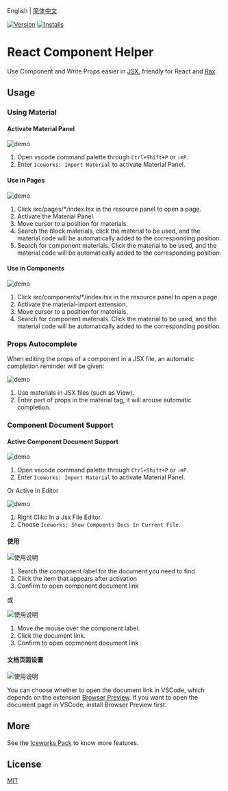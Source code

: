 English | [简体中文](./README.md)

[![Version](https://vsmarketplacebadge.apphb.com/version/iceworks-team.iceworks-material-helper.svg)](https://marketplace.visualstudio.com/items?itemName=iceworks-team.iceworks-material-helper)
[![Installs](https://vsmarketplacebadge.apphb.com/installs-short/iceworks-team.iceworks-material-helper.svg)](https://marketplace.visualstudio.com/items?itemName=iceworks-team.iceworks-material-helper)

# React Component Helper

Use Component and Write Props easier in [JSX](https://reactjs.org/docs/introducing-jsx.html), friendly for React and [Rax](https://rax.js.org/).

## Usage

### Using Material

#### Activate Material Panel

![demo](https://user-images.githubusercontent.com/56879942/88197902-b2ba1180-cc75-11ea-8e33-0ce4e7faa368.gif)

1. Open vscode command palette  through `Ctrl+Shift+P` or `⇧⌘P`.
2. Enter `Iceworks: Import Material` to activate Material Panel.

#### Use in Pages

![demo](https://user-images.githubusercontent.com/56879942/88197928-b8aff280-cc75-11ea-816d-1c609bc90878.gif)

1. Click src/pages/*/index.tsx in the resource panel to open a page.
2. Activate the Material Panel.
3. Move cursor to a position for materials.
4. Search the block materials, click the material to be used, and the material code will be automatically added to the corresponding position.
5. Search for component materials. Click the material to be used, and the material code will be automatically added to the corresponding position.

#### Use in Components

![demo](https://user-images.githubusercontent.com/56879942/88197942-bb124c80-cc75-11ea-8caa-68fe2dc4cbc3.gif)

1. Click src/components/*/index.tsx in the resource panel to open a page.
2. Activate the material-import extension.
3. Move cursor to a position for materials.
4. Search for component materials. Click the material to be used, and the material code will be automatically added to the corresponding position.

### Props Autocomplete

When editing the props of a component in a JSX file, an automatic completion reminder will be given:

![demo](https://user-images.githubusercontent.com/56879942/88197950-bd74a680-cc75-11ea-8650-dec13706366c.gif)

1. Use materials in JSX files (such as View).
2. Enter part of props in the material tag, it will arouse automatic completion.

### Component Document Support

#### Active Component Document Support

![demo](https://user-images.githubusercontent.com/56879942/90105043-d275be80-dd77-11ea-9723-0ce16206c134.gif)

1. Open vscode command palette  through `Ctrl+Shift+P` or `⇧⌘P`.
2. Enter `Iceworks: Import Material` to activate Material Panel.

Or Active In Editor

![demo](https://user-images.githubusercontent.com/56879942/90105027-cc7fdd80-dd77-11ea-89f8-48b2a8d566eb.gif)

1. Right Clikc In a Jsx File Editor.
2. Choose `Iceworks: Show Compoents Docs In Current File`.

#### 使用

![使用说明](https://user-images.githubusercontent.com/56879942/90105051-d570af00-dd77-11ea-86b6-b460fa6cf430.gif)

1. Search the component label for the document you need to find
2. Click the item that appears after activation
3. Confirm to open component document link

或

![使用说明](https://user-images.githubusercontent.com/56879942/90107055-dbb45a80-dd7a-11ea-98eb-6fa6ecf3acc8.gif)

1. Move the mouse over the component label.
2. Click the document link.
3. Confirm to open copmonent document link

#### 文档页面设置

![使用说明](https://user-images.githubusercontent.com/56879942/90105064-d86b9f80-dd77-11ea-999e-d93974b9e6c5.gif)

You can choose whether to open the document link in VSCode, which depends on the extension [Browser Preview](https://marketplace.visualstudio.com/items?itemName=auchenberg.vscode-browser-preview). If you want to open the document page in VSCode, install Browser Preview first.

## More

See the [Iceworks Pack](https://marketplace.visualstudio.com/items?itemName=iceworks-team.iceworks) to know more features.

## License

[MIT](https://github.com/ice-lab/iceworks/blob/master/LICENSE)
